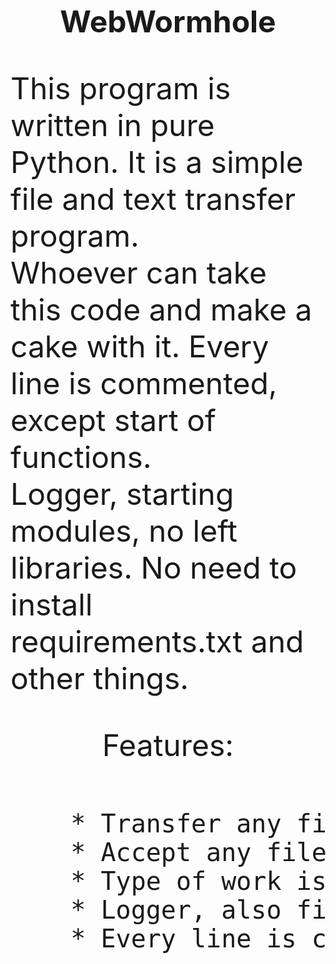 <p align=center><font size=14><b> WebWormhole </b></font></p>

<div>
	<font size=12>
		<p>
			This program is written in pure Python. It is a simple file and text transfer program.<br>
			Whoever can take this code and make a cake with it. Every line is commented, except start of functions.<br>
			Logger, starting modules, no left libraries. No need to install requirements.txt and other things.<br>
		</p>
	</font>
</div>

<p align=center><font size=14> Features:<br><br> </font></p>

<p>
	<font size=12>
		<pre>
	* Transfer any file. *.jpg *.exe *.png *.txt *.py *.cs *.cpp, every file, except bytes of text that can be deciphered by end user.
	* Accept any file.
	* Type of work is: client-server and server-client, chose whatever you need.
	* Logger, also file logging.
	* Every line is commented. In most.
		</pre>
	</font>
</p>
		
